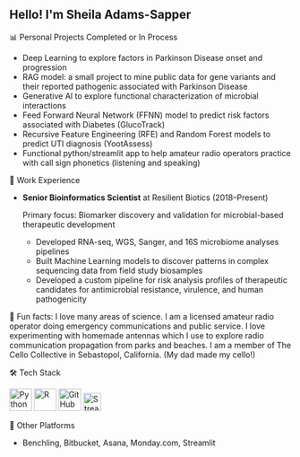 ## Hello!  I'm Sheila Adams-Sapper

📊 Personal Projects Completed or In Process
- Deep Learning to explore factors in Parkinson Disease onset and progression
- RAG model: a small project to mine public data for gene variants and their reported pathogenic associated with Parkinson Disease
- Generative AI to explore functional characterization of microbial interactions
- Feed Forward Neural Network (FFNN) model to predict risk factors associated with Diabetes (GlucoTrack)
- Recursive Feature Engineering (RFE) and Random Forest models to predict UTI diagnosis (YootAssess)
- Functional python/streamlit app to help amateur radio operators practice with call sign phonetics (listening and speaking)

💼 Work Experience

- **Senior Bioinformatics Scientist** at Resilient Biotics (2018–Present)
  
  Primary focus: Biomarker discovery and validation for microbial-based therapeutic development
  - Developed RNA-seq, WGS, Sanger, and 16S microbiome analyses pipelines
  - Built Machine Learning models to discover patterns in complex sequencing data from field study biosamples
  - Developed a custom pipeline for risk analysis profiles of therapeutic candidates for antimicrobial resistance, virulence, and human pathogenicity

🌅 Fun facts: I love many areas of science.  I am a licensed amateur radio operator doing emergency communications and public service.  I love experimenting with homemade antennas which I use to explore radio communication propagation from parks and beaches.  I am a member of The Cello Collective in Sebastopol, California. (My dad made my cello!)

🛠 Tech Stack

<p align="left"> <img src="https://cdn.jsdelivr.net/gh/devicons/devicon/icons/python/python-original.svg" alt="Python" width="40" height="40"/> <img src="https://cdn.jsdelivr.net/gh/devicons/devicon/icons/r/r-original.svg" alt="R" width="40" height="40"/>  <img src="https://cdn.jsdelivr.net/gh/devicons/devicon/icons/github/github-original.svg" alt="GitHub" width="40" height="40"/>
<img src="https://streamlit.io/images/brand/streamlit-mark-color.svg" alt="Streamlit" width="32"/> </p>

🧪 Other Platforms
- Benchling, Bitbucket, Asana, Monday.com, Streamlit

<!--
**sheila-adams-sapper/sheila-adams-sapper** is a ✨ _special_ ✨ repository because its `README.md` (this file) appears on your GitHub profile.

Here are some ideas to get you started:


- 🌱 I’m currently learning ...
- 👯 I’m looking to collaborate on ...
- 🤔 I’m looking for help with ...
- 💬 Ask me about ...
- 📫 How to reach me: ...
- 😄 Pronouns: ...⚡


-->

